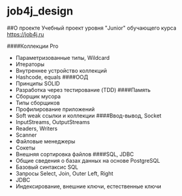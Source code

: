 # job4j_design

##О проекте
Учебный проект уровня "Junior" обучающего курса https://job4j.ru  

####Коллекции Pro
* Параметризованные типы, Wildcard
* Итераторы
* Внутреннее устройство коллекций
* Hashcode, equals
####ООД
* Принципы SOLID
* Разработка через тестирование (TDD)
####Память
* Cборщик мусора
* Типы сборщиков
* Профилирование приложений
* Soft weak ссылки и коллекции
####Ввод-вывод, Socket
* InputStreams, OutputStreams
* Readers, Writers
* Scanner
* Файловые менеджеры
* Сокеты
* Внешняя сортировка файлов
####SQL, JDBC
* Общие сведения о базах данных на основе PostgreSQL
* Базовый синтаксис SQL
* Запросы Select, Join, Outer Left, Right
* JDBC
* Индексирование, внешние ключи, естественные ключи